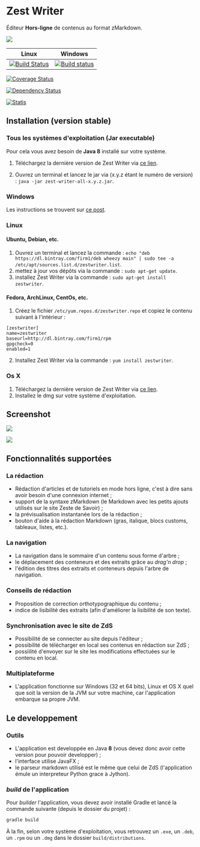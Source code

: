 # Zest Writer

Éditeur **Hors-ligne** de contenus au format zMarkdown.

![](src/logo/logo-128.png)

Linux | Windows
---|---
[![Build Status](https://travis-ci.org/firm1/zest-writer.svg?branch=master)](https://travis-ci.org/firm1/zest-writer) | [![Build status](https://ci.appveyor.com/api/projects/status/n3aa5h519uxvjufq/branch/master?svg=true)](https://ci.appveyor.com/project/firm1/zest-writer/branch/master)

[![Coverage Status](https://coveralls.io/repos/github/firm1/zest-writer/badge.svg?branch=master)](https://coveralls.io/github/firm1/zest-writer?branch=master)

[![Dependency Status](https://www.versioneye.com/user/projects/5719ed6bfcd19a0039f17b07/badge.svg?style=flat)](https://www.versioneye.com/user/projects/5719ed6bfcd19a0039f17b07)

[![Statis](https://www.openhub.net/p/zest-writer/widgets/project_thin_badge.gif)](https://www.openhub.net/p/zest-writer?ref=sample)

## Installation (version stable)

### Tous les systèmes d'exploitation (Jar executable)

Pour cela vous avez besoin de **Java 8** installé sur votre système.

1. Téléchargez la dernière version de Zest Writer via [ce lien](https://bintray.com/firm1/maven/zest-writer/_latestVersion#files).

2. Ouvrez un terminal et lancez le jar via (x.y.z étant le numéro de version) : `java -jar zest-writer-all-x.y.z.jar`.

### Windows

Les instructions se trouvent sur [ce post](https://zestedesavoir.com/forums/sujet/5354/zest-writer-un-editeur-hors-ligne-pour-vos-contenus-zds/#p98286).

### Linux

#### Ubuntu, Debian, etc.

1. Ouvrez un terminal et lancez la commande : `echo "deb https://dl.bintray.com/firm1/deb wheezy main" | sudo tee -a /etc/apt/sources.list.d/zestwriter.list`.
2. mettez à jour vos dépôts via la commande : `sudo apt-get update`.
3. installez Zest Writer via la commande : `sudo apt-get install zestwriter`.

#### Fedora, ArchLinux, CentOs, etc.

1. Créez le fichier `/etc/yum.repos.d/zestwriter.repo` et copiez le contenu suivant à l'intérieur :

  ```
  [zestwriter]
  name=zestwriter 
  baseurl=http://dl.bintray.com/firm1/rpm
  gpgcheck=0
  enabled=1 
  ```

2. Installez Zest Writer via la commande : `yum install zestwriter`.

### Os X

1. Téléchargez la dernière version de Zest Writer via [ce lien](https://bintray.com/firm1/dmg/zest-writer/_latestVersion#files).
2. Installez le dmg sur votre système d'exploitation.

## Screenshot

![](http://zestedesavoir.com/media/galleries/2958/0796bf63-8ff3-41a1-9550-2c9ff31089b2.png)

![](http://zestedesavoir.com/media/galleries/2958/90d51a40-f5ba-431f-8a55-c4c556048535.png)

## Fonctionnalités supportées

### La rédaction

- Rédaction d'articles et de tutoriels en mode hors ligne, c'est à dire sans avoir besoin d'une connexion internet ;
- support de la syntaxe zMarkdown (le Markdown avec les petits ajouts utilisés sur le site Zeste de Savoir) ;
- la prévisualisation instantanée lors de la rédaction ;
- bouton d'aide à la rédaction Markdown (gras, italique, blocs customs, tableaux, listes, etc.).

### La navigation

- La navigation dans le sommaire d'un contenu sous forme d'arbre ;
- le déplacement des conteneurs et des extraits grâce au *drag'n drop* ;
- l'édition des titres des extraits et conteneurs depuis l'arbre de navigation.

### Conseils de rédaction

- Proposition de correction orthotypographique du contenu ;
- indice de lisibilité des extraits (afin d'améliorer la lisibilité de son texte).

### Synchronisation avec le site de ZdS

- Possibilité de se connecter au site depuis l'éditeur ;
- possibilité de télécharger en local ses contenus en rédaction sur ZdS ;
- possiilité d'envoyer sur le site les modifications effectuées sur le contenu en local.

### Multiplateforme

- L'application fonctionne sur Windows (32 et 64 bits), Linux et OS X quel que soit la version de la JVM sur votre machine, car l'application embarque sa propre JVM.

## Le developpement

### Outils

- L'application est developpée en Java **8** (vous devez donc avoir cette version pour pouvoir developper) ;
- l'interface utilise JavaFX ;
- le parseur markdown utilisé est le même que celui de ZdS (l'application émule un interpreteur Python grace à Jython).

### *build* de l'application

Pour *builder* l'application, vous devez avoir installé Gradle et lancé la commande suivante (depuis le dossier du projet) :

```sh
gradle build
```

À la fin, selon votre système d'exploitation, vous retrouvez un `.exe`, un `.deb`, un `.rpm` ou un `.dmg` dans le dossier `build/distributions`.
